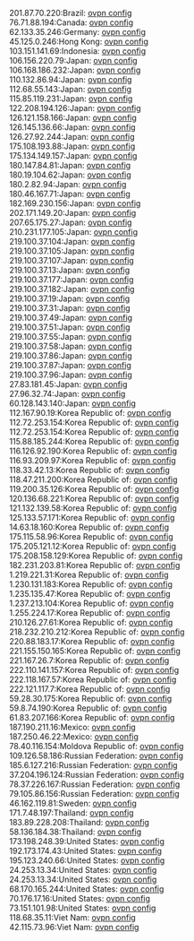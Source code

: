 201.87.70.220:Brazil: [ovpn config](vpn/201_87_70_220.ovpn)  
76.71.88.194:Canada: [ovpn config](vpn/76_71_88_194.ovpn)  
62.133.35.246:Germany: [ovpn config](vpn/62_133_35_246.ovpn)  
45.125.0.246:Hong Kong: [ovpn config](vpn/45_125_0_246.ovpn)  
103.151.141.69:Indonesia: [ovpn config](vpn/103_151_141_69.ovpn)  
106.156.220.79:Japan: [ovpn config](vpn/106_156_220_79.ovpn)  
106.168.186.232:Japan: [ovpn config](vpn/106_168_186_232.ovpn)  
110.132.86.94:Japan: [ovpn config](vpn/110_132_86_94.ovpn)  
112.68.55.143:Japan: [ovpn config](vpn/112_68_55_143.ovpn)  
115.85.119.231:Japan: [ovpn config](vpn/115_85_119_231.ovpn)  
122.208.194.126:Japan: [ovpn config](vpn/122_208_194_126.ovpn)  
126.121.158.166:Japan: [ovpn config](vpn/126_121_158_166.ovpn)  
126.145.136.66:Japan: [ovpn config](vpn/126_145_136_66.ovpn)  
126.27.92.244:Japan: [ovpn config](vpn/126_27_92_244.ovpn)  
175.108.193.88:Japan: [ovpn config](vpn/175_108_193_88.ovpn)  
175.134.149.157:Japan: [ovpn config](vpn/175_134_149_157.ovpn)  
180.147.84.81:Japan: [ovpn config](vpn/180_147_84_81.ovpn)  
180.19.104.62:Japan: [ovpn config](vpn/180_19_104_62.ovpn)  
180.2.82.94:Japan: [ovpn config](vpn/180_2_82_94.ovpn)  
180.46.167.71:Japan: [ovpn config](vpn/180_46_167_71.ovpn)  
182.169.230.156:Japan: [ovpn config](vpn/182_169_230_156.ovpn)  
202.171.149.20:Japan: [ovpn config](vpn/202_171_149_20.ovpn)  
207.65.175.27:Japan: [ovpn config](vpn/207_65_175_27.ovpn)  
210.231.177.105:Japan: [ovpn config](vpn/210_231_177_105.ovpn)  
219.100.37.104:Japan: [ovpn config](vpn/219_100_37_104.ovpn)  
219.100.37.105:Japan: [ovpn config](vpn/219_100_37_105.ovpn)  
219.100.37.107:Japan: [ovpn config](vpn/219_100_37_107.ovpn)  
219.100.37.13:Japan: [ovpn config](vpn/219_100_37_13.ovpn)  
219.100.37.177:Japan: [ovpn config](vpn/219_100_37_177.ovpn)  
219.100.37.182:Japan: [ovpn config](vpn/219_100_37_182.ovpn)  
219.100.37.19:Japan: [ovpn config](vpn/219_100_37_19.ovpn)  
219.100.37.31:Japan: [ovpn config](vpn/219_100_37_31.ovpn)  
219.100.37.49:Japan: [ovpn config](vpn/219_100_37_49.ovpn)  
219.100.37.51:Japan: [ovpn config](vpn/219_100_37_51.ovpn)  
219.100.37.55:Japan: [ovpn config](vpn/219_100_37_55.ovpn)  
219.100.37.58:Japan: [ovpn config](vpn/219_100_37_58.ovpn)  
219.100.37.86:Japan: [ovpn config](vpn/219_100_37_86.ovpn)  
219.100.37.87:Japan: [ovpn config](vpn/219_100_37_87.ovpn)  
219.100.37.96:Japan: [ovpn config](vpn/219_100_37_96.ovpn)  
27.83.181.45:Japan: [ovpn config](vpn/27_83_181_45.ovpn)  
27.96.32.74:Japan: [ovpn config](vpn/27_96_32_74.ovpn)  
60.128.143.140:Japan: [ovpn config](vpn/60_128_143_140.ovpn)  
112.167.90.19:Korea Republic of: [ovpn config](vpn/112_167_90_19.ovpn)  
112.72.253.154:Korea Republic of: [ovpn config](vpn/112_72_253_154.ovpn)  
112.72.253.154:Korea Republic of: [ovpn config](vpn/112_72_253_154.ovpn)  
115.88.185.244:Korea Republic of: [ovpn config](vpn/115_88_185_244.ovpn)  
116.126.92.190:Korea Republic of: [ovpn config](vpn/116_126_92_190.ovpn)  
116.93.209.97:Korea Republic of: [ovpn config](vpn/116_93_209_97.ovpn)  
118.33.42.13:Korea Republic of: [ovpn config](vpn/118_33_42_13.ovpn)  
118.47.211.200:Korea Republic of: [ovpn config](vpn/118_47_211_200.ovpn)  
119.200.35.126:Korea Republic of: [ovpn config](vpn/119_200_35_126.ovpn)  
120.136.68.221:Korea Republic of: [ovpn config](vpn/120_136_68_221.ovpn)  
121.132.139.58:Korea Republic of: [ovpn config](vpn/121_132_139_58.ovpn)  
125.133.57.171:Korea Republic of: [ovpn config](vpn/125_133_57_171.ovpn)  
14.63.18.160:Korea Republic of: [ovpn config](vpn/14_63_18_160.ovpn)  
175.115.58.96:Korea Republic of: [ovpn config](vpn/175_115_58_96.ovpn)  
175.205.121.12:Korea Republic of: [ovpn config](vpn/175_205_121_12.ovpn)  
175.208.158.129:Korea Republic of: [ovpn config](vpn/175_208_158_129.ovpn)  
182.231.203.81:Korea Republic of: [ovpn config](vpn/182_231_203_81.ovpn)  
1.219.221.31:Korea Republic of: [ovpn config](vpn/1_219_221_31.ovpn)  
1.230.131.183:Korea Republic of: [ovpn config](vpn/1_230_131_183.ovpn)  
1.235.135.47:Korea Republic of: [ovpn config](vpn/1_235_135_47.ovpn)  
1.237.213.104:Korea Republic of: [ovpn config](vpn/1_237_213_104.ovpn)  
1.255.224.17:Korea Republic of: [ovpn config](vpn/1_255_224_17.ovpn)  
210.126.27.61:Korea Republic of: [ovpn config](vpn/210_126_27_61.ovpn)  
218.232.210.212:Korea Republic of: [ovpn config](vpn/218_232_210_212.ovpn)  
220.88.183.17:Korea Republic of: [ovpn config](vpn/220_88_183_17.ovpn)  
221.155.150.165:Korea Republic of: [ovpn config](vpn/221_155_150_165.ovpn)  
221.167.26.7:Korea Republic of: [ovpn config](vpn/221_167_26_7.ovpn)  
222.110.141.157:Korea Republic of: [ovpn config](vpn/222_110_141_157.ovpn)  
222.118.167.57:Korea Republic of: [ovpn config](vpn/222_118_167_57.ovpn)  
222.121.117.7:Korea Republic of: [ovpn config](vpn/222_121_117_7.ovpn)  
59.28.30.175:Korea Republic of: [ovpn config](vpn/59_28_30_175.ovpn)  
59.8.74.190:Korea Republic of: [ovpn config](vpn/59_8_74_190.ovpn)  
61.83.207.166:Korea Republic of: [ovpn config](vpn/61_83_207_166.ovpn)  
187.190.211.16:Mexico: [ovpn config](vpn/187_190_211_16.ovpn)  
187.250.46.22:Mexico: [ovpn config](vpn/187_250_46_22.ovpn)  
78.40.116.154:Moldova Republic of: [ovpn config](vpn/78_40_116_154.ovpn)  
109.126.58.186:Russian Federation: [ovpn config](vpn/109_126_58_186.ovpn)  
185.6.127.216:Russian Federation: [ovpn config](vpn/185_6_127_216.ovpn)  
37.204.196.124:Russian Federation: [ovpn config](vpn/37_204_196_124.ovpn)  
78.37.226.167:Russian Federation: [ovpn config](vpn/78_37_226_167.ovpn)  
79.105.86.156:Russian Federation: [ovpn config](vpn/79_105_86_156.ovpn)  
46.162.119.81:Sweden: [ovpn config](vpn/46_162_119_81.ovpn)  
171.7.48.197:Thailand: [ovpn config](vpn/171_7_48_197.ovpn)  
183.89.228.208:Thailand: [ovpn config](vpn/183_89_228_208.ovpn)  
58.136.184.38:Thailand: [ovpn config](vpn/58_136_184_38.ovpn)  
173.198.248.39:United States: [ovpn config](vpn/173_198_248_39.ovpn)  
192.173.174.43:United States: [ovpn config](vpn/192_173_174_43.ovpn)  
195.123.240.66:United States: [ovpn config](vpn/195_123_240_66.ovpn)  
24.253.13.34:United States: [ovpn config](vpn/24_253_13_34.ovpn)  
24.253.13.34:United States: [ovpn config](vpn/24_253_13_34.ovpn)  
68.170.165.244:United States: [ovpn config](vpn/68_170_165_244.ovpn)  
70.176.17.16:United States: [ovpn config](vpn/70_176_17_16.ovpn)  
73.151.101.98:United States: [ovpn config](vpn/73_151_101_98.ovpn)  
118.68.35.11:Viet Nam: [ovpn config](vpn/118_68_35_11.ovpn)  
42.115.73.96:Viet Nam: [ovpn config](vpn/42_115_73_96.ovpn)  
